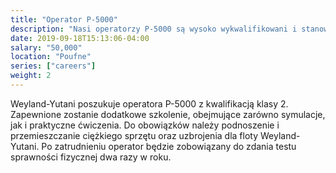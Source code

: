 ```yaml
---
title: "Operator P-5000"
description: "Nasi operatorzy P-5000 są wysoko wykwalifikowani i stanowią kluczowy element łańcucha dostaw Weyland-Yutani."
date: 2019-09-18T15:13:06-04:00
salary: "50,000"
location: "Poufne"
series: ["careers"]
weight: 2
---
```


Weyland-Yutani poszukuje operatora P-5000 z kwalifikacją klasy 2. Zapewnione zostanie dodatkowe szkolenie, obejmujące zarówno symulacje, jak i praktyczne ćwiczenia. Do obowiązków należy podnoszenie i przemieszczanie ciężkiego sprzętu oraz uzbrojenia dla floty Weyland-Yutani. Po zatrudnieniu operator będzie zobowiązany do zdania testu sprawności fizycznej dwa razy w roku.
